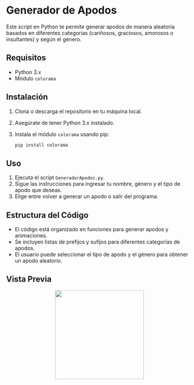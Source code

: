 # Generador de Apodos

Este script en Python te permite generar apodos de manera aleatoria basados en diferentes categorías (cariñosos, graciosos, amorosos o insultantes) y según el género.

## Requisitos

- Python 3.x
- Módulo `colorama`

## Instalación

1. Clona o descarga el repositorio en tu máquina local.
2. Asegúrate de tener Python 3.x instalado.
3. Instala el módulo `colorama` usando pip:

    ```bash
    pip install colorama
    ```

## Uso

1. Ejecuta el script `GeneradorApodos.py`.
2. Sigue las instrucciones para ingresar tu nombre, género y el tipo de apodo que deseas.
3. Elige entre volver a generar un apodo o salir del programa.

## Estructura del Código

- El código está organizado en funciones para generar apodos y animaciones.
- Se incluyen listas de prefijos y sufijos para diferentes categorías de apodos.
- El usuario puede seleccionar el tipo de apodo y el género para obtener un apodo aleatorio.

## Vista Previa
<p align="center">
  <img src="https://cdn.discordapp.com/attachments/1167594085029269514/1179953803856969788/image.png?ex=657ba89d&is=6569339d&hm=e9ad5f02d002eb7c39e453aeedce2224abaf994bf1074b9e32a8af1cf514ce06&" height="240"/>
</p>
